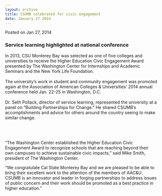 ```yaml
---
layout: archive
title: CSUMB celebrated for civic engagement
date: January 27 2014
---
```





<span class="date">Posted on Jan 27, 2014    </span>
<h3>Service learning highlighted at national conference</h3>
<p>In 2013, CSU Monterey Bay was selected as one of five colleges
and universities to receive the Higher Education Civic Engagement
Award presented by The Washington Center for Internships and
Academic Seminars and the New York Life Foundation.<br>
<br>
The university&#x2019;s work in student and community engagement was
promoted again at the Association of American Colleges &amp;
Universities&#x2019; 2014 annual conference held Jan. 22-25 in Washington,
D.C.<br>
<br>
Dr. Seth Pollack, director of service learning, represented the
university at a panel on &#x201C;Building Partnerships for Change.&#x201D; He
shared CSUMB&#x2019;s accomplishments and advice for others around the
country seeing to make similar change.</br></br></br></br></p>
<p>&#x201C;The Washington Center established the Higher Education Civic
Engagement Award to recognize schools that are reaching beyond
their own campuses to achieve sustainable civic impacts,&#x201D; said Mike
Smith, president of The Washington Center.</p>
<p>&#x201C;We congratulate Cal State Monterey Bay and we are pleased to be
able to bring their excellent work to the attention of the members
of AAC&amp;U. CSUMB is an innovator and leader in forging
partnerships to address issues of public concern and their work
should be promoted as a best practice in higher education.&#x201D;</p>





